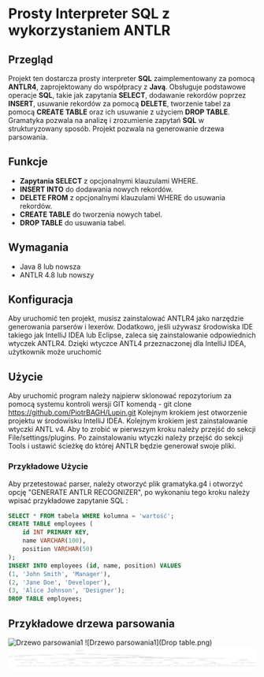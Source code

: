 # Prosty Interpreter SQL z wykorzystaniem ANTLR

## Przegląd
Projekt ten dostarcza prosty interpreter **SQL** zaimplementowany za pomocą **ANTLR4**, zaprojektowany do współpracy z **Javą**. Obsługuje podstawowe operacje **SQL**, takie jak zapytania **SELECT**, dodawanie rekordów poprzez **INSERT**, usuwanie rekordów za pomocą **DELETE**, tworzenie tabel za pomocą **CREATE TABLE** oraz ich usuwanie z użyciem **DROP TABLE**. Gramatyka pozwala na analizę i zrozumienie zapytań **SQL** w strukturyzowany sposób. Projekt pozwala na generowanie drzewa parsowania.

## Funkcje
- **Zapytania SELECT** z opcjonalnymi klauzulami WHERE.
- **INSERT INTO** do dodawania nowych rekordów.
- **DELETE FROM** z opcjonalnymi klauzulami WHERE do usuwania rekordów.
- **CREATE TABLE** do tworzenia nowych tabel.
- **DROP TABLE** do usuwania tabel.

## Wymagania
- Java 8 lub nowsza
- ANTLR 4.8 lub nowszy

## Konfiguracja
Aby uruchomić ten projekt, musisz zainstalować ANTLR4 jako narzędzie generowania parserów i lexerów. Dodatkowo, jeśli używasz środowiska IDE takiego jak IntelliJ IDEA lub Eclipse, zaleca się zainstalowanie odpowiednich wtyczek ANTLR4.
Dzięki wtyczce ANTL4 przeznaczonej dla IntelliJ IDEA, użytkownik może uruchomić 

## Użycie
Aby uruchomić program należy najpierw sklonować repozytorium za pomocą systemu kontroli wersji GIT komendą - git clone https://github.com/PiotrBAGH/Lupin.git
Kolejnym krokiem jest otworzenie projektu w środowisku IntelliJ IDEA. Kolejnym krokiem jest zainstalowanie wtyczki ANTL v4. Aby to zrobić w pierwszym kroku należy przejść do sekcji File/settings/plugins.
Po zainstalowaniu wtyczki należy przejść do sekcji Tools i ustawić ścieżkę do której ANTLR będzie generował swoje pliki.

### Przykładowe Użycie
Aby przetestować parser, należy otworzyć plik gramatyka.g4 i otworzyć opcję "GENERATE ANTLR RECOGNIZER", po wykonaniu tego kroku należy wpisać przykładowe zapytanie SQL : 
```sql
SELECT * FROM tabela WHERE kolumna = 'wartość';
CREATE TABLE employees (
    id INT PRIMARY KEY,
    name VARCHAR(100),
    position VARCHAR(50)
);
INSERT INTO employees (id, name, position) VALUES
(1, 'John Smith', 'Manager'),
(2, 'Jane Doe', 'Developer'),
(3, 'Alice Johnson', 'Designer');
DROP TABLE employees;
```
## Przykładowe drzewa parsowania
![Drzewo parsowania1](parseTree3.png)
![Drzewo parsowania1](Drop table.png)
![Drzewo parsowania ](images/parseTree1.png)


